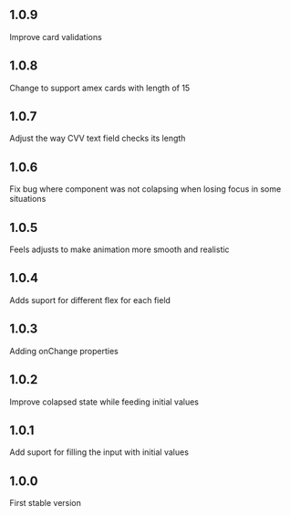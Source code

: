 ## 1.0.9

Improve card validations

## 1.0.8

Change to support amex cards with length of 15

## 1.0.7

Adjust the way CVV text field checks its length

## 1.0.6

Fix bug where component was not colapsing when losing focus in some situations

## 1.0.5

Feels adjusts to make animation more smooth and realistic

## 1.0.4

Adds suport for different flex for each field

## 1.0.3

Adding onChange properties

## 1.0.2

Improve colapsed state while feeding initial values

## 1.0.1

Add suport for filling the input with initial values

## 1.0.0

First stable version
